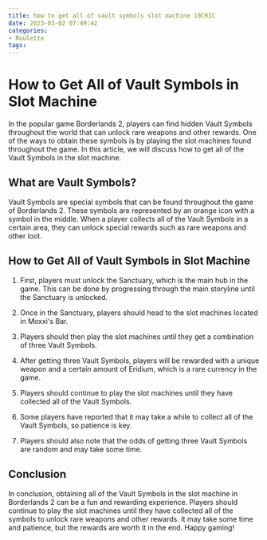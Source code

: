 ```yaml
---
title: how to get all of vault symbols slot machine 10CRIC
date: 2023-03-02 07:49:42
categories:
- Roulette
tags:
---
```

# How to Get All of Vault Symbols in Slot Machine

In the popular game Borderlands 2, players can find hidden Vault Symbols throughout the world that can unlock rare weapons and other rewards. One of the ways to obtain these symbols is by playing the slot machines found throughout the game. In this article, we will discuss how to get all of the Vault Symbols in the slot machine.

## What are Vault Symbols?

Vault Symbols are special symbols that can be found throughout the game of Borderlands 2. These symbols are represented by an orange icon with a symbol in the middle. When a player collects all of the Vault Symbols in a certain area, they can unlock special rewards such as rare weapons and other loot.

## How to Get All of Vault Symbols in Slot Machine

1. First, players must unlock the Sanctuary, which is the main hub in the game. This can be done by progressing through the main storyline until the Sanctuary is unlocked.

2. Once in the Sanctuary, players should head to the slot machines located in Moxxi's Bar.

3. Players should then play the slot machines until they get a combination of three Vault Symbols.

4. After getting three Vault Symbols, players will be rewarded with a unique weapon and a certain amount of Eridium, which is a rare currency in the game.

5. Players should continue to play the slot machines until they have collected all of the Vault Symbols.

6. Some players have reported that it may take a while to collect all of the Vault Symbols, so patience is key.

7. Players should also note that the odds of getting three Vault Symbols are random and may take some time.

## Conclusion

In conclusion, obtaining all of the Vault Symbols in the slot machine in Borderlands 2 can be a fun and rewarding experience. Players should continue to play the slot machines until they have collected all of the symbols to unlock rare weapons and other rewards. It may take some time and patience, but the rewards are worth it in the end. Happy gaming!